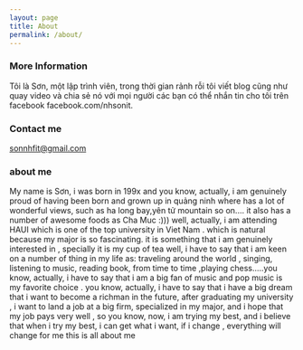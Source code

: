 ```yaml
---
layout: page
title: About
permalink: /about/
---
```



### More Information

Tôi là Sơn, một lập trình viên, trong thời gian rảnh rỗi tôi viết blog cũng như quay video và chia sẻ nó với mọi người các bạn có thể nhắn tin cho tôi trên facebook facebook.com/nhsonit.

### Contact me

[sonnhfit@gmail.com](mailto:sonnhfit@gmail.com)

### about me

My name is Sơn, i was born in 199x and you know, actually, i am genuinely proud of having been born and grown up in quảng ninh where has a lot of wonderful views, such as ha long bay,yên tử mountain so on.... it also has a number of awesome foods as Cha Muc :))) well, actually, i am attending HAUI which is one of the top university in Viet Nam . which is natural because my major is so fascinating. it is something that i am genuinely interested in , specially it is my cup of tea
well, i have to say that i am keen on a number of thing in my life as: traveling around the world , singing, listening to music, reading book, from time to time ,playing chess.....you know, actually, i have to say that i am a big fan of music and pop music is my favorite choice .
you know, actually, i have to say that i have a big dream that i want to become a richman in the future, after graduating my university , i want to land a job at a big firm, specialized in my major, and i hope that my job pays very well , so you know, now, i am trying my best, and i believe that when i try my best, i can get what i want, if i change , everything will change for me
this is all about me
